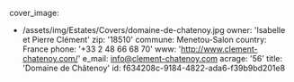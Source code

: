 cover_image:
  - /assets/img/Estates/Covers/domaine-de-chatenoy.jpg
owner: 'Isabelle et Pierre Clément'
zip: '18510'
commune: Menetou-Salon
country: France
phone: '+33 2 48 66 68 70'
www: 'http://www.clement-chatenoy.com/'
e_mail: info@clement-chatenoy.com
acrage: '56'
title: 'Domaine de Châtenoy'
id: f634208c-9184-4822-ada6-f39b9bd201e8
